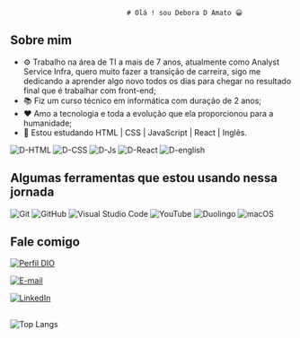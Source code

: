                                  # Olá ! sou Debora D Amato 😀

## Sobre mim
- ⚙️   Trabalho na área de TI a mais de 7 anos, atualmente como Analyst Service Infra, quero muito fazer a transição de carreira, sigo me dedicando a aprender algo novo todos os dias para chegar no resultado final que é trabalhar com front-end;
- 📚  Fiz um curso técnico em informática com duração de 2 anos;
- ❤️   Amo a tecnologia e toda a evolução que ela proporcionou para a humanidade;
- 🌱  Estou estudando HTML | CSS | JavaScript | React | Inglês.

<div>
<img alt="D-HTML" src="https://img.shields.io/badge/HTML-239120?style=for-the-badge&logo=html5&logoColor=white">
<img alt="D-CSS" src="https://img.shields.io/badge/CSS-239120?&style=for-the-badge&logo=css3&logoColor=white">
<img alt="D-Js" src="https://img.shields.io/badge/JavaScript-F7DF1E?style=for-the-badge&logo=javascript&logoColor=white">
<img alt="D-React" src="https://img.shields.io/badge/React-20232A?style=for-the-badge&logo=react&logoColor=61DAFB">
<img alt="D-english"  src="https://img.shields.io/badge/Inglês-%2300A86B?style=for-the-badge&labelColor=%23414141logoColor=white"/>
<div>

## Algumas ferramentas que estou usando nessa jornada
![Git](https://img.shields.io/badge/git-%23F05033.svg?style=for-the-badge&logo=git&logoColor=white)
![GitHub](https://img.shields.io/badge/github-%23121011.svg?style=for-the-badge&logo=github&logoColor=white)
![Visual Studio Code](https://img.shields.io/badge/Visual%20Studio%20Code-0078d7.svg?style=for-the-badge&logo=visual-studio-code&logoColor=white)
![YouTube](https://img.shields.io/badge/YouTube-%23FF0000.svg?style=for-the-badge&logo=YouTube&logoColor=white)
![Duolingo](https://img.shields.io/badge/Duolingo-%234DC730.svg?style=for-the-badge&logo=Duolingo&logoColor=white)
![macOS](https://img.shields.io/badge/mac%20os-000000?style=for-the-badge&logo=macos&logoColor=F0F0F0)

## Fale comigo

[![Perfil DIO](https://img.shields.io/badge/-Meu%20Perfil%20na%20DIO-30A3DC?style=for-the-badge)](https://www.dio.me/users/debora_damato)

[![E-mail](https://img.shields.io/badge/-Email-000?style=for-the-badge&logo=microsoft-outlook&logoColor=007BFF)](mailto:debora_damato@hotmail.com)

[![LinkedIn](https://img.shields.io/badge/LinkedIn-0077B5?style=for-the-badge&logo=linkedin&logoColor=white)](http://linkedin.com/in/d%C3%A9bora-aline-d-amato-95723b191)

##
![Top Langs](https://github-readme-stats-git-masterrstaa-rickstaa.vercel.app/api/top-langs/?username=DeboraDamato&layout=compact&bg_color=000&border_color=30A3DC&title_color=E94D5F&text_color=FFF)


